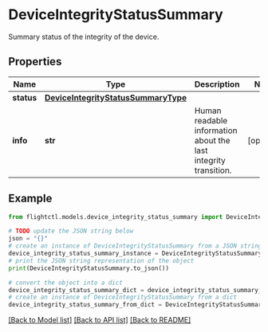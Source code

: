 # DeviceIntegrityStatusSummary

Summary status of the integrity of the device.

## Properties

Name | Type | Description | Notes
------------ | ------------- | ------------- | -------------
**status** | [**DeviceIntegrityStatusSummaryType**](DeviceIntegrityStatusSummaryType.md) |  | 
**info** | **str** | Human readable information about the last integrity transition. | [optional] 

## Example

```python
from flightctl.models.device_integrity_status_summary import DeviceIntegrityStatusSummary

# TODO update the JSON string below
json = "{}"
# create an instance of DeviceIntegrityStatusSummary from a JSON string
device_integrity_status_summary_instance = DeviceIntegrityStatusSummary.from_json(json)
# print the JSON string representation of the object
print(DeviceIntegrityStatusSummary.to_json())

# convert the object into a dict
device_integrity_status_summary_dict = device_integrity_status_summary_instance.to_dict()
# create an instance of DeviceIntegrityStatusSummary from a dict
device_integrity_status_summary_from_dict = DeviceIntegrityStatusSummary.from_dict(device_integrity_status_summary_dict)
```
[[Back to Model list]](../README.md#documentation-for-models) [[Back to API list]](../README.md#documentation-for-api-endpoints) [[Back to README]](../README.md)


